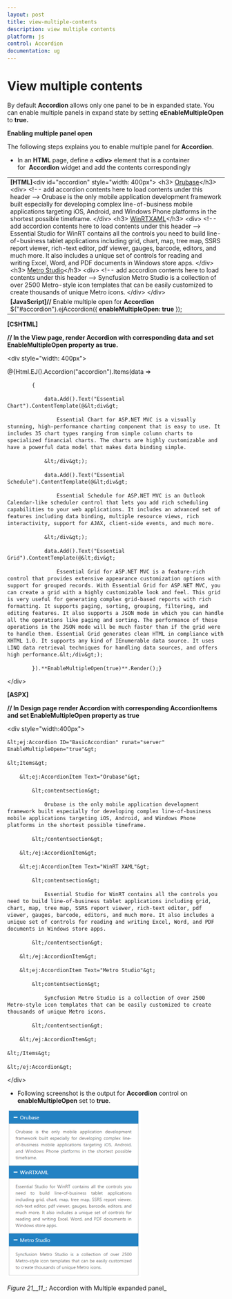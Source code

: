 ```yaml
---
layout: post
title: view-multiple-contents
description: view multiple contents
platform: js
control: Accordion 
documentation: ug
---
```


# View multiple contents

By default **Accordion** allows only one panel to be in expanded state. You can enable multiple panels in expand state by setting **eEnableMultipleOpen** to **true.**

**Enabling multiple panel open**

The following steps explains you to enable multiple panel for **Accordion**.

* In an **HTML** page, define a **&lt;div&gt;** element that is a container for  **Accordion** widget and add the contents correspondingly


<table>
<tr>
<td>
<b>[HTML]</b>&lt;div id="accordion" style="width: 400px"&gt;     &lt;h3&gt;          <a href="#">Orubase</a>&lt;/h3&gt;      &lt;div&gt;  &lt;!-- add accordion contents here to load contents under this header --&gt;          Orubase is the only mobile application development framework built especially for developing complex line-of-business mobile applications targeting iOS, Android, and Windows Phone platforms in the shortest possible timeframe.    &lt;/div&gt;      &lt;h3&gt;           <a href="#">WinRTXAML</a>&lt;/h3&gt;       &lt;div&gt;  &lt;!-- add accordion contents here to load contents under this header --&gt;        Essential Studio for WinRT contains all the controls you need to build line-of-business tablet applications including grid, chart, map, tree map, SSRS report viewer, rich-text editor, pdf viewer, gauges, barcode, editors, and much more. It also includes a unique set of controls for reading and writing Excel, Word, and PDF documents in Windows store apps.           &lt;/div&gt;            &lt;h3&gt;             <a href="#">Metro Studio</a>&lt;/h3&gt;     &lt;div&gt;  &lt;!-- add accordion contents here to load contents under this header --&gt;           Syncfusion Metro Studio is a collection of over 2500 Metro-style icon templates that can be easily customized to create thousands of unique Metro icons.                          &lt;/div&gt;                         &lt;/div&gt;</td></tr>
<tr>
<td>
<b>[JavaScript]</b><b>// </b>Enable multiple open for <b>Accordion</b>            $("#accordion").ejAccordion({<b>                enableMultipleOpen: true</b>            });</td></tr>
</table>


**[CSHTML]**

**// In the View page, render Accordion with corresponding data and set EnableMultipleOpen property as true.**



&lt;div style="width: 400px"&gt;

@{Html.EJ().Accordion("accordion").Items(data =>

            {

                data.Add().Text("Essential Chart").ContentTemplate(@&lt;div&gt;

                    Essential Chart for ASP.NET MVC is a visually stunning, high-performance charting component that is easy to use. It includes 35 chart types ranging from simple column charts to specialized financial charts. The charts are highly customizable and have a powerful data model that makes data binding simple.

                &lt;/div&gt;);

                data.Add().Text("Essential Schedule").ContentTemplate(@&lt;div&gt;

                    Essential Schedule for ASP.NET MVC is an Outlook Calendar-like scheduler control that lets you add rich scheduling capabilities to your web applications. It includes an advanced set of features including data binding, multiple resource views, rich interactivity, support for AJAX, client-side events, and much more.

                &lt;/div&gt;);

                data.Add().Text("Essential Grid").ContentTemplate(@&lt;div&gt;

                    Essential Grid for ASP.NET MVC is a feature-rich control that provides extensive appearance customization options with support for grouped records. With Essential Grid for ASP.NET MVC, you can create a grid with a highly customizable look and feel. This grid is very useful for generating complex grid-based reports with rich formatting. It supports paging, sorting, grouping, filtering, and editing features. It also supports a JSON mode in which you can handle all the operations like paging and sorting. The performance of these operations in the JSON mode will be much faster than if the grid were to handle them. Essential Grid generates clean HTML in compliance with XHTML 1.0. It supports any kind of IEnumerable data source. It uses LINQ data retrieval techniques for handling data sources, and offers high performance.&lt;/div&gt;);

            }).**EnableMultipleOpen(true)**.Render();}

&lt;/div&gt;



**[ASPX]**

**// In Design page render Accordion with corresponding AccordionItems and set EnableMultipleOpen property as true**



&lt;div style="width:400px"&gt;     

    &lt;ej:Accordion ID="BasicAccordion" runat="server" EnableMultipleOpen="true"&gt;

    &lt;Items&gt;

        &lt;ej:AccordionItem Text="Orubase"&gt;

            &lt;contentsection&gt;

                Orubase is the only mobile application development framework built especially for developing complex line-of-business mobile applications targeting iOS, Android, and Windows Phone platforms in the shortest possible timeframe. 

            &lt;/contentsection&gt;

        &lt;/ej:AccordionItem&gt;

        &lt;ej:AccordionItem Text="WinRT XAML"&gt;

            &lt;contentsection&gt;

                Essential Studio for WinRT contains all the controls you need to build line-of-business tablet applications including grid, chart, map, tree map, SSRS report viewer, rich-text editor, pdf viewer, gauges, barcode, editors, and much more. It also includes a unique set of controls for reading and writing Excel, Word, and PDF documents in Windows store apps.

            &lt;/contentsection&gt;

        &lt;/ej:AccordionItem&gt;

        &lt;ej:AccordionItem Text="Metro Studio"&gt;

            &lt;contentsection&gt;

                Syncfusion Metro Studio is a collection of over 2500 Metro-style icon templates that can be easily customized to create thousands of unique Metro icons. 

            &lt;/contentsection&gt;

        &lt;/ej:AccordionItem&gt;

    &lt;/Items&gt;

    &lt;/ej:Accordion&gt;

&lt;/div&gt;



* Following screenshot is the output for **Accordion** control on **enableMultipleOpen** set to **true**.


![C:\Users\ApoorvahR\Desktop\7.png](view-multiple-contents_images\view-multiple-contents_img1.png)

_Figure_ _21__11__: Accordion with Multiple expanded panel_

